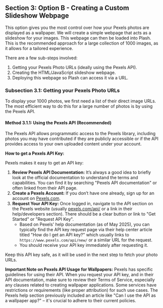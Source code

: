 ## Section 3: Option B - Creating a Custom Slideshow Webpage

This option gives you the most control over how your Pexels photos are displayed as a wallpaper. We will create a simple webpage that acts as a slideshow for your images. This webpage can then be loaded into Plash. This is the recommended approach for a large collection of 1000 images, as it allows for a tailored experience.

There are a few sub-steps involved:

1.  Getting your Pexels Photo URLs (ideally using the Pexels API).
2.  Creating the HTML/JavaScript slideshow webpage.
3.  Deploying this webpage so Plash can access it via a URL.

### Subsection 3.1: Getting your Pexels Photo URLs

To display your 1000 photos, we first need a list of their direct image URLs. The most efficient way to do this for a large number of photos is by using the Pexels API.

#### Method 3.1.1: Using the Pexels API (Recommended)

The Pexels API allows programmatic access to the Pexels library, including photos you may have contributed if they are publicly accessible or if the API provides access to your own uploaded content under your account.

**How to get a Pexels API Key:**

Pexels makes it easy to get an API key:

1.  **Review Pexels API Documentation:** It’s always a good idea to briefly look at the official documentation to understand the terms and capabilities. You can find it by searching "Pexels API documentation" or often linked from their API page.
2.  **Create a Pexels Account:** If you don’t have one already, sign up for an account on [Pexels.com](https://www.pexels.com/).
3.  **Request Your API Key:** Once logged in, navigate to the API section on the Pexels website (usually [pexels.com/api/](https://www.pexels.com/api/) or a link in their help/developers section). There should be a clear button or link to "Get Started" or "Request API Key".
    *   Based on Pexels' help documentation (as of May 2025), you can typically find the API key request page via their help center article titled "How do I get an API key?" which usually links to `https://www.pexels.com/api/new/` or a similar URL for the request.
    *   You should receive your API key immediately after requesting it.

Keep this API key safe, as it will be used in the next step to fetch your photo URLs.

**Important Note on Pexels API Usage for Wallpapers:**
Pexels has specific guidelines for using their API. When you request your API key, and in their API documentation, make sure to review their Terms of Service, especially any clauses related to creating wallpaper applications. Some services have restrictions or requirements (like proper attribution) for such use cases. The Pexels help section previously included an article like "Can I use the API as a wallpaper app?" – it's crucial to adhere to their current policies.
